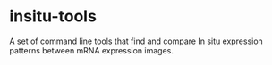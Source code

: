 # insitu-tools
A set of command line tools that find and compare In situ expression patterns between mRNA expression images.
